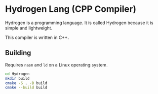 # Hydrogen Lang (CPP Compiler)

Hydrogen is a programming language. It is called Hydrogen because it is simple and lightweight.

This compiler is written in C++.

## Building

Requires `nasm` and `ld` on a Linux operating system.

```bash
cd Hydrogen
mkdir build
cmake -S . -B build
cmake --build build
```
